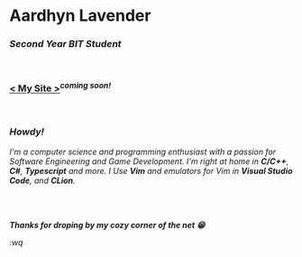 # Aardhyn Lavender

### _Second Year BIT Student_

<br/>

### [< My Site >](https://#)<sup>_coming soon!_</sup>

<br/>

### _Howdy!_

_I'm a computer science and programming enthusiast with a passion for Software Engineering and Game Development. I'm right at home in **C/C++**, **C#**, **Typescript** and more. I Use **Vim** and emulators for Vim in **Visual Studio Code**, and **CLion**._

</br>

<br/>

**_Thanks for droping by my cozy corner of the net 😁_**

_:wq_
